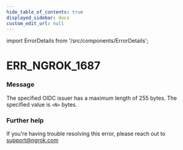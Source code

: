 ```yaml
---
hide_table_of_contents: true
displayed_sidebar: docs
custom_edit_url: null
---
```


import ErrorDetails from '/src/components/ErrorDetails';

# ERR_NGROK_1687

### Message
The specified OIDC issuer has a maximum length of 255 bytes. The specified value is `<N>` bytes.

### Further help
If you're having trouble resolving this error, please reach out to [support@ngrok.com](mailto:support@ngrok.com?subject=Help%20with%20ERR_NGROK_1687)

<ErrorDetails error='err_ngrok_1687' />
